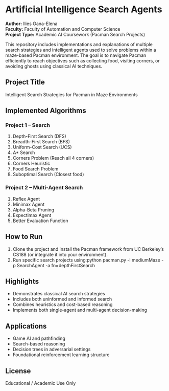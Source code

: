# Artificial Intelligence Search Agents

**Author:** Ilies Oana-Elena  
**Faculty:** Faculty of Automation and Computer Science  
**Project Type:** Academic AI Coursework (Pacman Search Projects)  

This repository includes implementations and explanations of multiple search strategies and intelligent agents used to solve problems within a maze-based Pacman environment. The goal is to navigate Pacman efficiently to reach objectives such as collecting food, visiting corners, or avoiding ghosts using classical AI techniques.

## Project Title

Intelligent Search Strategies for Pacman in Maze Environments

## Implemented Algorithms

### Project 1 – Search

1. Depth-First Search (DFS)
2. Breadth-First Search (BFS)
3. Uniform-Cost Search (UCS)
4. A* Search
5. Corners Problem (Reach all 4 corners)
6. Corners Heuristic
7. Food Search Problem
8. Suboptimal Search (Closest food)

### Project 2 – Multi-Agent Search

1. Reflex Agent
2. Minimax Agent
3. Alpha-Beta Pruning
4. Expectimax Agent
5. Better Evaluation Function

## How to Run

1. Clone the project and install the Pacman framework from UC Berkeley’s CS188 (or integrate it into your environment).
2. Run specific search projects using:python pacman.py -l mediumMaze -p SearchAgent -a fn=depthFirstSearch



## Highlights

- Demonstrates classical AI search strategies
- Includes both uninformed and informed search
- Combines heuristics and cost-based reasoning
- Implements both single-agent and multi-agent decision-making

## Applications

- Game AI and pathfinding
- Search-based reasoning
- Decision trees in adversarial settings
- Foundational reinforcement learning structure

## License

Educational / Academic Use Only
